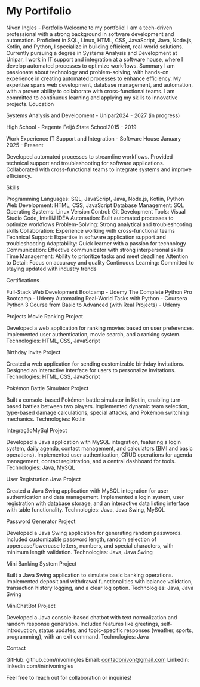# My Portifolio
Nivon Ingles - Portfolio
Welcome to my portfolio! I am a tech-driven professional with a strong background in software development and automation. Proficient in SQL, Linux, HTML, CSS, JavaScript, Java, Node.js, Kotlin, and Python, I specialize in building efficient, real-world solutions. Currently pursuing a degree in Systems Analysis and Development at Unipar, I work in IT support and integration at a software house, where I develop automated processes to optimize workflows.
Summary
I am passionate about technology and problem-solving, with hands-on experience in creating automated processes to enhance efficiency. My expertise spans web development, database management, and automation, with a proven ability to collaborate with cross-functional teams. I am committed to continuous learning and applying my skills to innovative projects.
Education

Systems Analysis and Development - Unipar2024 - 2027 (in progress)

High School - Regente Feijó State School2015 - 2019


Work Experience
IT Support and Integration - Software House
January 2025 - Present

Developed automated processes to streamline workflows.
Provided technical support and troubleshooting for software applications.
Collaborated with cross-functional teams to integrate systems and improve efficiency.

Skills

Programming Languages: SQL, JavaScript, Java, Node.js, Kotlin, Python
Web Development: HTML, CSS, JavaScript
Database Management: SQL
Operating Systems: Linux
Version Control: Git
Development Tools: Visual Studio Code, IntelliJ IDEA
Automation: Built automated processes to optimize workflows
Problem-Solving: Strong analytical and troubleshooting skills
Collaboration: Experience working with cross-functional teams
Technical Support: Expertise in software application support and troubleshooting
Adaptability: Quick learner with a passion for technology
Communication: Effective communicator with strong interpersonal skills
Time Management: Ability to prioritize tasks and meet deadlines
Attention to Detail: Focus on accuracy and quality
Continuous Learning: Committed to staying updated with industry trends

Certifications

Full-Stack Web Development Bootcamp - Udemy
The Complete Python Pro Bootcamp - Udemy
Automating Real-World Tasks with Python - Coursera
Python 3 Course from Basic to Advanced (with Real Projects) - Udemy

Projects
Movie Ranking Project

Developed a web application for ranking movies based on user preferences.
Implemented user authentication, movie search, and a ranking system.
Technologies: HTML, CSS, JavaScript

Birthday Invite Project

Created a web application for sending customizable birthday invitations.
Designed an interactive interface for users to personalize invitations.
Technologies: HTML, CSS, JavaScript

Pokémon Battle Simulator Project

Built a console-based Pokémon battle simulator in Kotlin, enabling turn-based battles between two players.
Implemented dynamic team selection, type-based damage calculations, special attacks, and Pokémon switching mechanics.
Technologies: Kotlin

IntegraçãoMySql Project

Developed a Java application with MySQL integration, featuring a login system, daily agenda, contact management, and calculators (BMI and basic operations).
Implemented user authentication, CRUD operations for agenda management, contact registration, and a central dashboard for tools.
Technologies: Java, MySQL

User Registration Java Project

Created a Java Swing application with MySQL integration for user authentication and data management.
Implemented a login system, user registration with database storage, and an interactive data listing interface with table functionality.
Technologies: Java, Java Swing, MySQL

Password Generator Project

Developed a Java Swing application for generating random passwords.
Included customizable password length, random selection of uppercase/lowercase letters, numbers, and special characters, with minimum length validation.
Technologies: Java, Java Swing

Mini Banking System Project

Built a Java Swing application to simulate basic banking operations.
Implemented deposit and withdrawal functionalities with balance validation, transaction history logging, and a clear log option.
Technologies: Java, Java Swing

MiniChatBot Project

Developed a Java console-based chatbot with text normalization and random response generation.
Included features like greetings, self-introduction, status updates, and topic-specific responses (weather, sports, programming), with an exit command.
Technologies: Java

Contact

GitHub: github.com/nivoningles
Email: contadonivon@gmail.com
LinkedIn: linkedin.com/in/nivoningles

Feel free to reach out for collaboration or inquiries!
